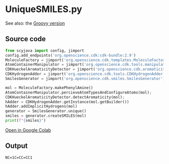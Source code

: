# UniqueSMILES.py
See also: the [Groovy version](https://egonw.github.io/cdkbook/code/UniqueSMILES.code)
## Source code
```python
from scyjava import config, jimport
config.add_endpoints('org.openscience.cdk:cdk-bundle:2.9')
MoleculeFactory = jimport('org.openscience.cdk.templates.MoleculeFactory')
AtomContainerManipulator = jimport('org.openscience.cdk.tools.manipulator.AtomContainerManipulator')
CDKHueckelAromaticityDetector = jimport('org.openscience.cdk.aromaticity.CDKHueckelAromaticityDetector')
CDKHydrogenAdder = jimport('org.openscience.cdk.tools.CDKHydrogenAdder')
SmilesGenerator = jimport('org.openscience.cdk.smiles.SmilesGenerator')

mol = MoleculeFactory.makePhenylAmine()
AtomContainerManipulator.percieveAtomTypesAndConfigureAtoms(mol);
CDKHueckelAromaticityDetector.detectAromaticity(mol);
hAdder = CDKHydrogenAdder.getInstance(mol.getBuilder())
hAdder.addImplicitHydrogens(mol)
generator = SmilesGenerator.unique()
smiles = generator.createSMILES(mol)
print(f"{smiles}")
```
[Open in Google Colab](https://colab.research.google.com/github/egonw/chempyformatics/blob/main/docs/nb/UniqueSMILES.ipynb)
## Output
```plain
NC=1C=CC=CC1
```
